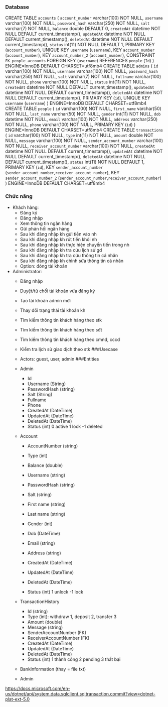 ### Database
CREATE TABLE `accounts` (
  `account_number` varchar(100) NOT NULL,
  `username` varchar(100) NOT NULL,
  `password_hash` varchar(250) NOT NULL,
  `salt` varchar(7) NOT NULL,
  `balance` double DEFAULT 0,
  `createdAt` datetime NOT NULL DEFAULT current_timestamp(),
  `updatedAt` datetime NOT NULL DEFAULT current_timestamp(),
  `deletedAt` datetime NOT NULL DEFAULT current_timestamp(),
  `status` int(11) NOT NULL DEFAULT 1,
  PRIMARY KEY (`account_number`),
  UNIQUE KEY `username` (`username`),
  KEY `account_number` (`account_number`),
  KEY `account_number_2` (`account_number`),
  CONSTRAINT `FK_people_accounts` FOREIGN KEY (`username`) REFERENCES `people` (`Id`)
) ENGINE=InnoDB DEFAULT CHARSET=utf8mb4
CREATE TABLE `admins` (
  `id` varchar(100) NOT NULL,
  `username` varchar(100) NOT NULL,
  `password_hash` varchar(250) NOT NULL,
  `salt` varchar(7) NOT NULL,
  `fullname` varchar(100) NOT NULL,
  `phone` varchar(100) NOT NULL,
  `status` int(11) NOT NULL,
  `createdAt` datetime NOT NULL DEFAULT current_timestamp(),
  `updatedAt` datetime NOT NULL DEFAULT current_timestamp(),
  `deletedAt` datetime NOT NULL DEFAULT current_timestamp(),
  PRIMARY KEY (`id`),
  UNIQUE KEY `username` (`username`)
) ENGINE=InnoDB DEFAULT CHARSET=utf8mb4
CREATE TABLE `people` (
  `id` varchar(100) NOT NULL,
  `first_name` varchar(50) NOT NULL,
  `last_name` varchar(50) NOT NULL,
  `gender` int(11) NOT NULL,
  `dob` datetime NOT NULL,
  `email` varchar(100) NOT NULL,
  `address` varchar(250) NOT NULL,
  `phone` varchar(100) NOT NULL,
  PRIMARY KEY (`id`)
) ENGINE=InnoDB DEFAULT CHARSET=utf8mb4
CREATE TABLE `transactions` (
  `id` varchar(100) NOT NULL,
  `type` int(11) NOT NULL,
  `amount` double NOT NULL,
  `message` varchar(100) NOT NULL,
  `sender_account_number` varchar(100) NOT NULL,
  `receiver_account_number` varchar(100) NOT NULL,
  `createdAt` datetime NOT NULL DEFAULT current_timestamp(),
  `updatedAt` datetime NOT NULL DEFAULT current_timestamp(),
  `deletedAt` datetime NOT NULL DEFAULT current_timestamp(),
  `status` int(11) NOT NULL DEFAULT 1,
  PRIMARY KEY (`id`),
  KEY `sender_account_number` (`sender_account_number`,`receiver_account_number`),
  KEY `sender_account_number_2` (`sender_account_number`,`receiver_account_number`)
) ENGINE=InnoDB DEFAULT CHARSET=utf8mb4

### Chức năng
- Khách hàng:
  - Đăng ký
  - Đăng nhập
  - Xem thông tin ngân hàng
  - Gửi phản hồi ngân hàng
  - Sau khi đăng nhập kh gửi tiền vào nh
  - Sau khi đăng nhập kh rút tiền khỏi nh
  - Sau khi đăng nhập kh thực hiện chuyển tiền trong nh
  - Sau khi đăng nhập kh tra cứu lịch sử gd
  - Sau khi đăng nhập kh tra cứu thông tin cá nhân
  - Sau khi đăng nhập kh chỉnh sửa thông tin cá nhân
  - Option: đóng tài khoản
- Administrator:
  - Đăng nhập
  - Duyệt/từ chối tài khoản vừa đăng ký
  - Tạo tài khoản admin mới
  - Thay đổi trạng thái tài khoản kh
  - Tìm kiếm thông tin khách hàng theo stk
  - Tìm kiếm thông tin khách hàng theo sđt
  - Tìm kiếm thông tin khách hàng theo cmnd, cccd
  - Kiểm tra lịch sử giao dịch theo stk
###Usecase 
  - Actors: guest, user, admin
###Entities
  - Admin
    - Id
    - Username (String)
    - PasswordHash (string)
    - Salt (String)
    - Fullname
    - Phone
    - CreatedAt (DateTime)
    - UpdatedAt (DateTime)
    - DeletedAt (DateTime)
    - Status (int) 0 active 1 lock -1 deleted

  - Account
    - AccountNumber (string)
    - Type (int)
    - Balance (double)
    - Username (string)
    - PasswordHash (string)
    - Salt (string)
    
    - First name (string)
    - Last name (string)
    - Gender (int)
    - Dob (DateTime)
    - Email (string)
    - Address (string)
    
    - CreatedAt (DateTime)
    - UpdatedAt (DateTime)
    - DeletedAt (DateTime)
    - Status (int) 1 unlock -1 lock
  - TransactionHistory
    - Id (string)
    - Type (int): withdraw 1, deposit 2, transfer 3
    - Amount (double)
    - Message (string)
    - SenderAccountNumber (FK)
    - ReceiverAccountNumber (FK)
    - CreatedAt (DateTime)
    - UpdatedAt (DateTime)
    - DeletedAt (DateTime)
    - Status (int) 1 thành công 2 pending 3 thất bại
  - BankInformation (thay = file txt)
  - Admin

https://docs.microsoft.com/en-us/dotnet/api/system.data.sqlclient.sqltransaction.commit?view=dotnet-plat-ext-5.0
